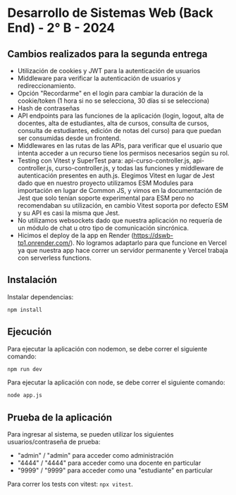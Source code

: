 # Desarrollo de Sistemas Web (Back End) - 2° B - 2024

## Cambios realizados para la segunda entrega

- Utilización de cookies y JWT para la autenticación de usuarios
- Middleware para verificar la autenticación de usuarios y redireccionamiento.
- Opción "Recordarme" en el login para cambiar la duración de la cookie/token (1 hora si no se selecciona, 30 días si se selecciona)
- Hash de contraseñas
- API endpoints para las funciones de la aplicación (login, logout, alta de docentes, alta de estudiantes, alta de cursos, consulta de cursos, consulta de estudiantes, edición de notas del curso) para que puedan ser consumidas desde un frontend.
- Middlewares en las rutas de las APIs, para verificar que el usuario que intenta acceder a un recurso tiene los permisos necesarios según su rol.
- Testing con Vitest y SuperTest para: api-curso-controller.js, api-controller.js, curso-controller.js, y todas las funciones y middleware de autenticación presentes en auth.js. Elegimos Vitest en lugar de Jest dado que en nuestro proyecto utilizamos ESM Modules para importación en lugar de Common JS, y vimos en la documentación de Jest que solo tenían soporte experimental para ESM pero no recomendaban su utilización, en cambio Vitest soporta por defecto ESM y su API es casi la misma que Jest.
- No utilizamos websockets dado que nuestra aplicación no requería de un módulo de chat u otro tipo de comunicación sincrónica.
- Hicimos el deploy de la app en Render (https://dswb-tp1.onrender.com/). No logramos adaptarlo para que funcione en Vercel ya que nuestra app hace correr un servidor permanente y Vercel trabaja con serverless functions.

## Instalación

Instalar dependencias:

```bash
npm install
```

## Ejecución

Para ejecutar la aplicación con nodemon, se debe correr el siguiente comando:

```bash
npm run dev
```

Para ejecutar la aplicación con node, se debe correr el siguiente comando:

```bash
node app.js
```

## Prueba de la aplicación

Para ingresar al sistema, se pueden utilizar los siguientes usuarios/contraseña de prueba:

- "admin" / "admin" para acceder como administración
- "4444" / "4444" para acceder como una docente en particular
- "9999" / "9999" para acceder como una "estudiante" en particular

Para correr los tests con vitest: `npx vitest`.
